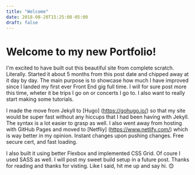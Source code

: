 ```yaml
---
title: "Welcome"
date: 2018-08-20T15:25:08-05:00
draft: false
---
```


# Welcome to my new Portfolio!

I'm excited to have built out this beautiful site from complete scratch. Literally. Started it about 5 months from this post date and chipped away at it day by day.  The main purpose is to showcase how much I have improved since I landed my first ever Front End gig full time. I will for sure post more this time, wheter it be trips I go on or concerts I go to.  I also want to really start making some tutorials.

I made the move from Jekyll to [Hugo] (https://gohugo.io/) so that my site would be super fast without any hiccups that I had been having with Jekyll.  The syntax is a lot easier to grasp as well.  I also went away from hosting with GitHub Pages and moved to [Netfliy] (https://www.netlify.com/) which is way better in my opinion. Instant changes upon pushing changes. Free secure cert, and fast loading.

I also built it using better Flexbox and implemented CSS Grid.  Of coure I used SASS as well. I will post my sweet build setup in a future post. Thanks for reading and thanks for visting. Like I said, hit me up and say hi. 😊
